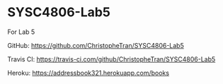 # SYSC4806-Lab5
For Lab 5

GitHub: https://github.com/ChristopheTran/SYSC4806-Lab5

Travis CI: https://travis-ci.com/github/ChristopheTran/SYSC4806-Lab5

Heroku: https://addressbook321.herokuapp.com/books
